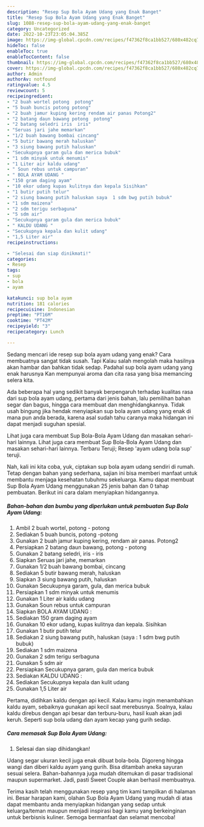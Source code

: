 ```yaml
---
description: "Resep Sup Bola Ayam Udang yang Enak Banget"
title: "Resep Sup Bola Ayam Udang yang Enak Banget"
slug: 1088-resep-sup-bola-ayam-udang-yang-enak-banget
category: Uncategorized
date: 2022-10-23T23:05:04.385Z
image: https://img-global.cpcdn.com/recipes/f47362f8ca1bb527/680x482cq70/sup-bola-ayam-udang-foto-resep-utama.jpg
hideToc: false
enableToc: true
enableTocContent: false
thumbnail: https://img-global.cpcdn.com/recipes/f47362f8ca1bb527/680x482cq70/sup-bola-ayam-udang-foto-resep-utama.jpg
cover: https://img-global.cpcdn.com/recipes/f47362f8ca1bb527/680x482cq70/sup-bola-ayam-udang-foto-resep-utama.jpg
author: Admin
authorAv: notfound
ratingvalue: 4.5
reviewcount: 5
recipeingredient:
- "2 buah wortel potong  potong"
- "5 buah buncis potong potong"
- "2 buah jamur kuping kering rendam air panas Potong2"
- "2 batang daun bawang potong  potong"
- "2 batang seledri iris  iris"
- "Seruas jari jahe memarkan"
- "1/2 buah bawang bombai cincang"
- "5 butir bawang merah haluskan"
- "3 siung bawang putih haluskan"
- "Secukupnya garam gula dan merica bubuk"
- "1 sdm minyak untuk menumis"
- "1 Liter air kaldu udang"
- " Soun rebus untuk campuran"
- " BOLA AYAM UDANG "
- "150 gram daging ayam"
- "10 ekor udang kupas kulitnya dan kepala Sisihkan"
- "1 butir putih telur"
- "2 siung bawang putih haluskan saya  1 sdm bwg putih bubuk"
- "1 sdm maizena"
- "2 sdm terigu serbaguna"
- "5 sdm air"
- "Secukupnya garam gula dan merica bubuk"
- " KALDU UDANG "
- "Secukupnya kepala dan kulit udang"
- "1,5 Liter air"
recipeinstructions:

- "Selesai dan siap dinikmati!"
categories:
- Resep
tags:
- sup
- bola
- ayam

katakunci: sup bola ayam 
nutrition: 181 calories
recipecuisine: Indonesian
preptime: "PT16M"
cooktime: "PT42M"
recipeyield: "3"
recipecategory: Lunch

---
```



Sedang mencari ide resep sup bola ayam udang yang enak? Cara membuatnya sangat tidak susah. Tapi Kalau salah mengolah maka hasilnya akan hambar dan bahkan tidak sedap. Padahal sup bola ayam udang yang enak harusnya Kan mempunyai aroma dan cita rasa yang bisa memancing selera kita.


Ada beberapa hal yang sedikit banyak berpengaruh terhadap kualitas rasa dari sup bola ayam udang, pertama dari jenis bahan, lalu pemilihan bahan segar dan bagus, hingga cara membuat dan menghidangkannya. Tidak usah bingung jika hendak menyiapkan sup bola ayam udang yang enak di mana pun anda berada, karena asal sudah tahu caranya maka hidangan ini dapat menjadi suguhan spesial.

Lihat juga cara membuat Sup Bola-Bola Ayam Udang dan masakan sehari-hari lainnya. Lihat juga cara membuat Sup Bola-Bola Ayam Udang dan masakan sehari-hari lainnya. Terbaru Teruji; Resep &#39;ayam udang bola sup&#39; teruji.


Nah, kali ini kita coba, yuk, ciptakan sup bola ayam udang sendiri di rumah. Tetap dengan bahan yang sederhana, sajian ini bisa memberi manfaat untuk membantu menjaga kesehatan tubuhmu sekeluarga. Kamu dapat membuat Sup Bola Ayam Udang menggunakan 25 jenis bahan dan 0 tahap pembuatan. Berikut ini cara dalam menyiapkan hidangannya.

<!--inarticleads1-->

##### Bahan-bahan dan bumbu yang diperlukan untuk pembuatan Sup Bola Ayam Udang:

1. Ambil 2 buah wortel, potong - potong
1. Sediakan 5 buah buncis, potong -potong
1. Gunakan 2 buah jamur kuping kering, rendam air panas. Potong2
1. Persiapkan 2 batang daun bawang, potong - potong
1. Gunakan 2 batang seledri, iris - iris
1. Siapkan Seruas jari jahe, memarkan
1. Gunakan 1/2 buah bawang bombai, cincang
1. Sediakan 5 butir bawang merah, haluskan
1. Siapkan 3 siung bawang putih, haluskan
1. Gunakan Secukupnya garam, gula, dan merica bubuk
1. Persiapkan 1 sdm minyak untuk menumis
1. Gunakan 1 Liter air kaldu udang
1. Gunakan  Soun rebus untuk campuran
1. Siapkan  BOLA AYAM UDANG :
1. Sediakan 150 gram daging ayam
1. Gunakan 10 ekor udang, kupas kulitnya dan kepala. Sisihkan
1. Gunakan 1 butir putih telur
1. Sediakan 2 siung bawang putih, haluskan (saya : 1 sdm bwg putih bubuk)
1. Sediakan 1 sdm maizena
1. Gunakan 2 sdm terigu serbaguna
1. Gunakan 5 sdm air
1. Persiapkan Secukupnya garam, gula dan merica bubuk
1. Sediakan  KALDU UDANG :
1. Sediakan Secukupnya kepala dan kulit udang
1. Gunakan 1,5 Liter air


Pertama, didihkan kaldu dengan api kecil. Kalau kamu ingin menambahkan kaldu ayam, sebaiknya gunakan api kecil saat merebusnya. Soalnya, kalau kaldu direbus dengan api besar dan terburu-buru, hasil kuah akan jadi keruh. Seperti sup bola udang dan ayam kecap yang gurih sedap. 

<!--inarticleads2-->

##### Cara memasak Sup Bola Ayam Udang:


1. Selesai dan siap dihidangkan!

Udang segar ukuran kecil juga enak dibuat bola-bola. Digoreng hingga wangi dan diberi kaldu ayam yang gurih. Bisa ditambah aneka sayuran sesuai selera. Bahan-bahannya juga mudah ditemukan di pasar tradisional maupun supermarket. Jadi, pasti Sweet Couple akan berhasil membuatnya. 

Terima kasih telah menggunakan resep yang tim kami tampilkan di halaman ini. Besar harapan kami, olahan Sup Bola Ayam Udang yang mudah di atas dapat membantu anda menyiapkan hidangan yang sedap untuk keluarga/teman maupun menjadi inspirasi bagi kamu yang berkeinginan untuk berbisnis kuliner. Semoga bermanfaat dan selamat mencoba!
